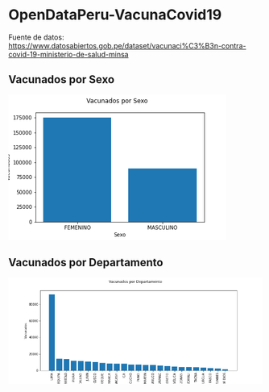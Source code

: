 # OpenDataPeru-VacunaCovid19

Fuente de datos: https://www.datosabiertos.gob.pe/dataset/vacunaci%C3%B3n-contra-covid-19-ministerio-de-salud-minsa

## Vacunados por Sexo

![Vacunados por Sexo](https://github.com/jhonatantirado/OpenDataPeru-VacunaCovid19/blob/main/imagenes/Vacunados%20por%20Sexo.png)

## Vacunados por Departamento

![Vacunados por Departamento](https://github.com/jhonatantirado/OpenDataPeru-VacunaCovid19/blob/main/imagenes/Vacunados%20por%20Departamento.png)